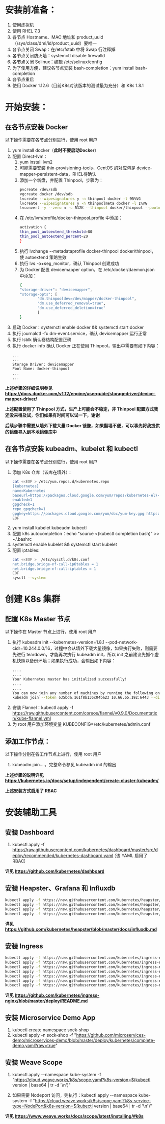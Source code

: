 # 安装前准备：

1. 使用虚拟机
1. 使用 RHEL 7.3
1. 各节点 Hostname、MAC 地址和 product_uuid（/sys/class/dmi/id/product_uuid）要唯一
1. 各节点关闭 Swap：在/etc/fstab 中将 Swap 行注释掉
1. 各节点关闭防火墙：systemctl disable firewalld
1. 各节点关闭 Selinux：编辑 /etc/selinux/config
1. 为了使用方便，建议各节点安装 bash-completion：yum install bash-completion
1. 各节点重启
1. 使用 Docker 1.12.6（目前K8s对该版本的测试最为充分）和 K8s 1.8.1

# 开始安装：

## 在各节点安装 Docker

以下操作需要在各节点分别进行，使用 root 用户

1. yum install docker（**此时不要启动Docker**）
1. 配置 Direct-lvm：
    1. yum install lvm2
    1. 可能需要安装 thin-provisioning-tools，CentOS 的对应包是 device-mapper-persistent-data，RHEL待确认
    1. 添加一个新盘，并配置 Thinpool，步骤为：
        ```bash
        pvcreate /dev/sdb
        vgcreate docker /dev/sdb
        lvcreate --wipesignatures y -n thinpool docker -l 95%VG
        lvcreate --wipesignatures y -n thinpoolmeta docker -l 1%VG
        lvconvert -y --zero n -c 512K --thinpool docker/thinpool --poolmetadata docker/thinpoolmeta
        ```
    1. 在 /etc/lvm/profile/docker-thinpool.profile 中添加：
        ```bash
        activation {
        thin_pool_autoextend_threshold=80
        thin_pool_autoextend_percent=20
        }
        ```
    1. 执行 lvchange --metadataprofile docker-thinpool docker/thinpool，使 autoextend 策略生效
    1. 执行 lvs -o+seg_monitor，确认 Thinpool 创建成功
    1. 为 Docker 配置 devicemapper option，在 /etc/docker/daemon.json 中添加： 
        ```bash
        {
        "storage-driver": "devicemapper",
        "storage-opts": [
                "dm.thinpooldev=/dev/mapper/docker-thinpool",
                "dm.use_deferred_removal=true",
                "dm.use_deferred_deletion=true"
                ]
        }
        ```
1. 启动 Docker：systemctl enable docker && systemctl start docker
1. 执行 journalctl -fu dm-event.service，确认 devicemapper 运行正常
1. 执行 lsblk 确认卷结构配置正确
1. 执行 docker info 确认 Docker 正在使用 Thinpool，输出中需要有如下内容：
    ```bash
    ...
    ...
    Storage Driver: devicemapper
    Pool Name: docker-thinpool
    ...
    ...
    ```
    
**上述步骤的详细说明参见 https://docs.docker.com/v1.12/engine/userguide/storagedriver/device-mapper-driver/**

**上述配置使用了 Thinpool 方式，生产上可能会不稳定，非 Thinpool 配置方式我还没来得及试，你们如果有时间可以试一下，谢谢**

**后续步骤中需要从墙外下载大量 Docker 镜像，如果翻墙不便，可以事先将我提供的镜像导入到本地镜像库中**

## 在各节点安装 kubeadm、kubelet 和 kubectl

以下操作需要在各节点分别进行，使用 root 用户

1. 添加 K8s 仓库（该库在墙外）：
    ```bash
    cat <<EOF > /etc/yum.repos.d/kubernetes.repo
    [kubernetes]
    name=Kubernetes
    baseurl=https://packages.cloud.google.com/yum/repos/kubernetes-el7-x86_64
    enabled=1
    gpgcheck=1
    repo_gpgcheck=1
    gpgkey=https://packages.cloud.google.com/yum/doc/yum-key.gpg https://packages.cloud.google.com/yum/doc/rpm-package-key.gpg
    EOF
    ```
1. yum install kubelet kubeadm kubectl
1. 配置 k8s autocompletion：echo "source <(kubectl completion bash)" >> ~/.bashrc
1. systemctl enable kubelet && systemctl start kubelet
1. 配置 iptables:
    ```bash
    cat <<EOF >  /etc/sysctl.d/k8s.conf
    net.bridge.bridge-nf-call-ip6tables = 1
    net.bridge.bridge-nf-call-iptables = 1
    EOF
    sysctl --system
    ```

# 创建 K8s 集群

## 配置 K8s Master 节点

以下操作在 Master 节点上进行，使用 root 用户

1. 执行 kubeadm init --kubernetes-version=1.8.1 --pod-network-cidr=10.244.0.0/16，过程中会从墙外下载大量镜像，如果执行失败，则需要先进行 teardown，才能再次执行 kubeadm init，所以 init 之前建议先抓个虚机快照以备份环境；如果执行成功，会输出如下内容：
    ```bash
    ....
    ....
    Your Kubernetes master has initialized successfully!
    ....
    ....
    You can now join any number of machines by running the following on each node as root:
    kubeadm join --token 635bda.161f8b136c04ba23 10.66.65.192:6443 --discovery-token-ca-cert-hash sha256:9e69fb0a246ab60c4d1686e0c60d8e1e3c6eee759d58d72d7a54a072cec35883
    ```
1. 安装 Flannel：kubectl apply -f https://raw.githubusercontent.com/coreos/flannel/v0.9.0/Documentation/kube-flannel.yml
1. 为 root 用户添加环境变量 KUBECONFIG=/etc/kubernetes/admin.conf

## 添加工作节点：

以下操作分别在各工作节点上进行，使用 root 用户

1. kubeadm join....，完整命令参见 kubeadm init 的输出

**上述步骤的说明详见 https://kubernetes.io/docs/setup/independent/create-cluster-kubeadm/**

**上述安装方式启用了 RBAC**

# 安装辅助工具

## 安装 Dashboard

1. kubectl apply -f https://raw.githubusercontent.com/kubernetes/dashboard/master/src/deploy/recommended/kubernetes-dashboard.yaml (该 YAML 启用了RBAC)

**详见 https://github.com/kubernetes/dashboard**

## 安装 Heapster、Grafana 和 Influxdb

```bash
kubectl apply -f https://raw.githubusercontent.com/kubernetes/heapster/master/deploy/kube-config/influxdb/heapster.yaml
kubectl apply -f https://raw.githubusercontent.com/kubernetes/heapster/master/deploy/kube-config/influxdb/influxdb.yaml
kubectl apply -f https://raw.githubusercontent.com/kubernetes/heapster/master/deploy/kube-config/influxdb/grafana.yaml
kubectl apply -f https://raw.githubusercontent.com/kubernetes/heapster/master/deploy/kube-config/rbac/heapster-rbac.yaml
```

**详见 https://github.com/kubernetes/heapster/blob/master/docs/influxdb.md**

## 安装 Ingress

```bash
kubectl apply -f https://raw.githubusercontent.com/kubernetes/ingress-nginx/master/deploy/namespace.yaml
kubectl apply -f https://raw.githubusercontent.com/kubernetes/ingress-nginx/master/deploy/default-backend.yaml
kubectl apply -f https://raw.githubusercontent.com/kubernetes/ingress-nginx/master/deploy/configmap.yaml
kubectl apply -f https://raw.githubusercontent.com/kubernetes/ingress-nginx/master/deploy/tcp-services-configmap.yaml
kubectl apply -f https://raw.githubusercontent.com/kubernetes/ingress-nginx/master/deploy/udp-services-configmap.yaml
kubectl apply -f https://raw.githubusercontent.com/kubernetes/ingress-nginx/master/deploy/rbac.yaml
kubectl apply -f https://raw.githubusercontent.com/kubernetes/ingress-nginx/master/deploy/with-rbac.yaml
```

**详见 https://github.com/kubernetes/ingress-nginx/blob/master/deploy/README.md**

## 安装 Microservice Demo App

1. kubectl create namespace sock-shop
2. kubectl apply -n sock-shop -f "https://github.com/microservices-demo/microservices-demo/blob/master/deploy/kubernetes/complete-demo.yaml?raw=true"

## 安装 Weave Scope

1. kubectl apply --namespace kube-system -f "https://cloud.weave.works/k8s/scope.yaml?k8s-version=$(kubectl version | base64 | tr -d '\n')"

1. 如果需要 Nodeport 访问，则执行：kubectl apply --namespace kube-system -f "https://cloud.weave.works/k8s/scope.yaml?k8s-service-type=NodePort&k8s-version=$(kubectl version | base64 | tr -d '\n')"

**详见 https://www.weave.works/docs/scope/latest/installing/#k8s**




